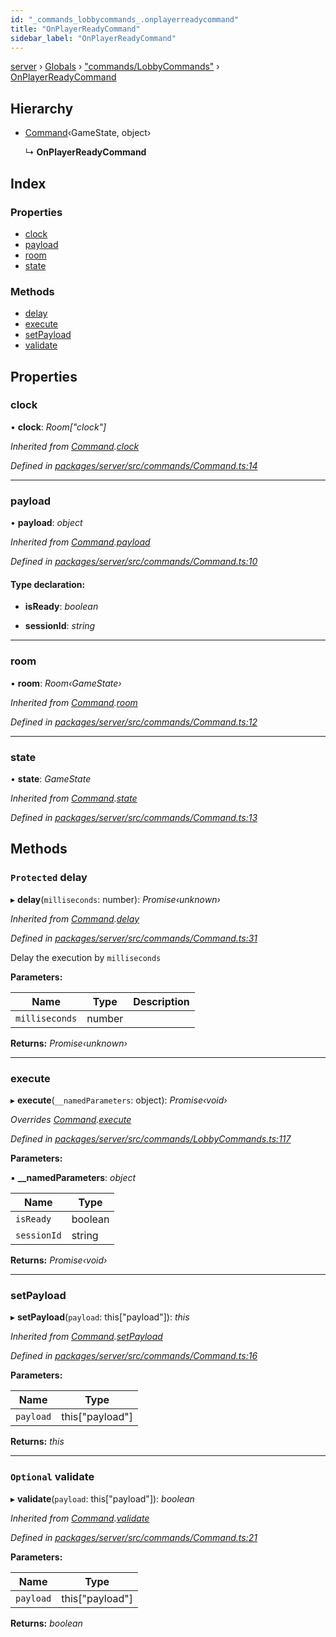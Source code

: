 ```yaml
---
id: "_commands_lobbycommands_.onplayerreadycommand"
title: "OnPlayerReadyCommand"
sidebar_label: "OnPlayerReadyCommand"
---
```


[server](../index.md) › [Globals](../globals.md) › ["commands/LobbyCommands"](../modules/_commands_lobbycommands_.md) › [OnPlayerReadyCommand](_commands_lobbycommands_.onplayerreadycommand.md)

## Hierarchy

* [Command](_commands_command_.command.md)‹GameState, object›

  ↳ **OnPlayerReadyCommand**

## Index

### Properties

* [clock](_commands_lobbycommands_.onplayerreadycommand.md#clock)
* [payload](_commands_lobbycommands_.onplayerreadycommand.md#payload)
* [room](_commands_lobbycommands_.onplayerreadycommand.md#room)
* [state](_commands_lobbycommands_.onplayerreadycommand.md#state)

### Methods

* [delay](_commands_lobbycommands_.onplayerreadycommand.md#protected-delay)
* [execute](_commands_lobbycommands_.onplayerreadycommand.md#execute)
* [setPayload](_commands_lobbycommands_.onplayerreadycommand.md#setpayload)
* [validate](_commands_lobbycommands_.onplayerreadycommand.md#optional-validate)

## Properties

###  clock

• **clock**: *Room["clock"]*

*Inherited from [Command](_commands_command_.command.md).[clock](_commands_command_.command.md#clock)*

*Defined in [packages/server/src/commands/Command.ts:14](https://github.com/will-hart/pixatore/blob/dc2c2e8/packages/server/src/commands/Command.ts#L14)*

___

###  payload

• **payload**: *object*

*Inherited from [Command](_commands_command_.command.md).[payload](_commands_command_.command.md#payload)*

*Defined in [packages/server/src/commands/Command.ts:10](https://github.com/will-hart/pixatore/blob/dc2c2e8/packages/server/src/commands/Command.ts#L10)*

#### Type declaration:

* **isReady**: *boolean*

* **sessionId**: *string*

___

###  room

• **room**: *Room‹GameState›*

*Inherited from [Command](_commands_command_.command.md).[room](_commands_command_.command.md#room)*

*Defined in [packages/server/src/commands/Command.ts:12](https://github.com/will-hart/pixatore/blob/dc2c2e8/packages/server/src/commands/Command.ts#L12)*

___

###  state

• **state**: *GameState*

*Inherited from [Command](_commands_command_.command.md).[state](_commands_command_.command.md#state)*

*Defined in [packages/server/src/commands/Command.ts:13](https://github.com/will-hart/pixatore/blob/dc2c2e8/packages/server/src/commands/Command.ts#L13)*

## Methods

### `Protected` delay

▸ **delay**(`milliseconds`: number): *Promise‹unknown›*

*Inherited from [Command](_commands_command_.command.md).[delay](_commands_command_.command.md#protected-delay)*

*Defined in [packages/server/src/commands/Command.ts:31](https://github.com/will-hart/pixatore/blob/dc2c2e8/packages/server/src/commands/Command.ts#L31)*

Delay the execution by `milliseconds`

**Parameters:**

Name | Type | Description |
------ | ------ | ------ |
`milliseconds` | number |   |

**Returns:** *Promise‹unknown›*

___

###  execute

▸ **execute**(`__namedParameters`: object): *Promise‹void›*

*Overrides [Command](_commands_command_.command.md).[execute](_commands_command_.command.md#abstract-execute)*

*Defined in [packages/server/src/commands/LobbyCommands.ts:117](https://github.com/will-hart/pixatore/blob/dc2c2e8/packages/server/src/commands/LobbyCommands.ts#L117)*

**Parameters:**

▪ **__namedParameters**: *object*

Name | Type |
------ | ------ |
`isReady` | boolean |
`sessionId` | string |

**Returns:** *Promise‹void›*

___

###  setPayload

▸ **setPayload**(`payload`: this["payload"]): *this*

*Inherited from [Command](_commands_command_.command.md).[setPayload](_commands_command_.command.md#setpayload)*

*Defined in [packages/server/src/commands/Command.ts:16](https://github.com/will-hart/pixatore/blob/dc2c2e8/packages/server/src/commands/Command.ts#L16)*

**Parameters:**

Name | Type |
------ | ------ |
`payload` | this["payload"] |

**Returns:** *this*

___

### `Optional` validate

▸ **validate**(`payload`: this["payload"]): *boolean*

*Inherited from [Command](_commands_command_.command.md).[validate](_commands_command_.command.md#optional-validate)*

*Defined in [packages/server/src/commands/Command.ts:21](https://github.com/will-hart/pixatore/blob/dc2c2e8/packages/server/src/commands/Command.ts#L21)*

**Parameters:**

Name | Type |
------ | ------ |
`payload` | this["payload"] |

**Returns:** *boolean*
